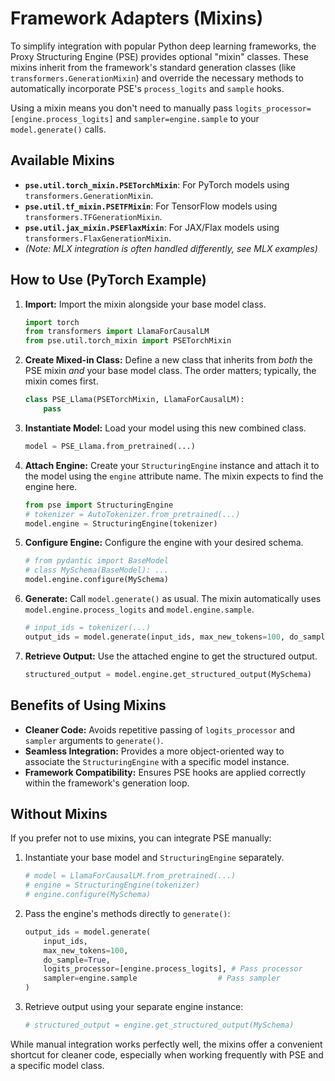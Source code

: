 # Framework Adapters (Mixins)

To simplify integration with popular Python deep learning frameworks, the Proxy Structuring Engine (PSE) provides optional "mixin" classes. These mixins inherit from the framework's standard generation classes (like `transformers.GenerationMixin`) and override the necessary methods to automatically incorporate PSE's `process_logits` and `sample` hooks.

Using a mixin means you don't need to manually pass `logits_processor=[engine.process_logits]` and `sampler=engine.sample` to your `model.generate()` calls.

## Available Mixins

*   **`pse.util.torch_mixin.PSETorchMixin`**: For PyTorch models using `transformers.GenerationMixin`.
*   **`pse.util.tf_mixin.PSETFMixin`**: For TensorFlow models using `transformers.TFGenerationMixin`.
*   **`pse.util.jax_mixin.PSEFlaxMixin`**: For JAX/Flax models using `transformers.FlaxGenerationMixin`.
*   *(Note: MLX integration is often handled differently, see MLX examples)*

## How to Use (PyTorch Example)

1.  **Import:** Import the mixin alongside your base model class.
    ```python
    import torch
    from transformers import LlamaForCausalLM
    from pse.util.torch_mixin import PSETorchMixin
    ```

2.  **Create Mixed-in Class:** Define a new class that inherits from *both* the PSE mixin *and* your base model class. The order matters; typically, the mixin comes first.
    ```python
    class PSE_Llama(PSETorchMixin, LlamaForCausalLM):
        pass
    ```

3.  **Instantiate Model:** Load your model using this new combined class.
    ```python
    model = PSE_Llama.from_pretrained(...)
    ```

4.  **Attach Engine:** Create your `StructuringEngine` instance and attach it to the model using the `engine` attribute name. The mixin expects to find the engine here.
    ```python
    from pse import StructuringEngine
    # tokenizer = AutoTokenizer.from_pretrained(...)
    model.engine = StructuringEngine(tokenizer)
    ```

5.  **Configure Engine:** Configure the engine with your desired schema.
    ```python
    # from pydantic import BaseModel
    # class MySchema(BaseModel): ...
    model.engine.configure(MySchema)
    ```

6.  **Generate:** Call `model.generate()` as usual. The mixin automatically uses `model.engine.process_logits` and `model.engine.sample`.
    ```python
    # input_ids = tokenizer(...)
    output_ids = model.generate(input_ids, max_new_tokens=100, do_sample=True)
    ```

7.  **Retrieve Output:** Use the attached engine to get the structured output.
    ```python
    structured_output = model.engine.get_structured_output(MySchema)
    ```

## Benefits of Using Mixins

*   **Cleaner Code:** Avoids repetitive passing of `logits_processor` and `sampler` arguments to `generate()`.
*   **Seamless Integration:** Provides a more object-oriented way to associate the `StructuringEngine` with a specific model instance.
*   **Framework Compatibility:** Ensures PSE hooks are applied correctly within the framework's generation loop.

## Without Mixins

If you prefer not to use mixins, you can integrate PSE manually:

1.  Instantiate your base model and `StructuringEngine` separately.
    ```python
    # model = LlamaForCausalLM.from_pretrained(...)
    # engine = StructuringEngine(tokenizer)
    # engine.configure(MySchema)
    ```
2.  Pass the engine's methods directly to `generate()`:
    ```python
    output_ids = model.generate(
        input_ids,
        max_new_tokens=100,
        do_sample=True,
        logits_processor=[engine.process_logits], # Pass processor
        sampler=engine.sample                  # Pass sampler
    )
    ```
3.  Retrieve output using your separate engine instance:
    ```python
    # structured_output = engine.get_structured_output(MySchema)
    ```

While manual integration works perfectly well, the mixins offer a convenient shortcut for cleaner code, especially when working frequently with PSE and a specific model class.